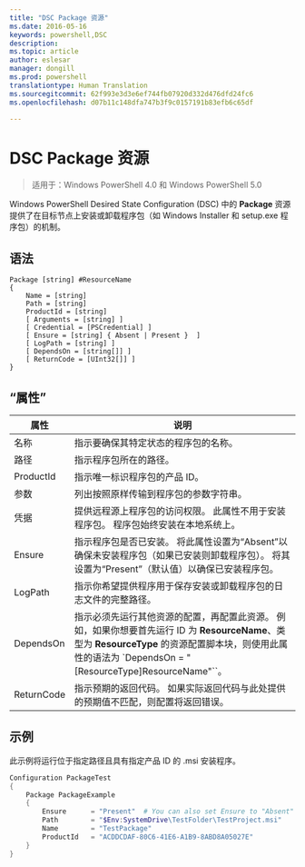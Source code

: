 ```yaml
---
title: "DSC Package 资源"
ms.date: 2016-05-16
keywords: powershell,DSC
description: 
ms.topic: article
author: eslesar
manager: dongill
ms.prod: powershell
translationtype: Human Translation
ms.sourcegitcommit: 62f993e3d3e6ef744fb07920d332d476dfd24fc6
ms.openlocfilehash: d07b11c148dfa747b3f9c0157191b83efb6c65df

---
```


# DSC Package 资源

> 适用于：Windows PowerShell 4.0 和 Windows PowerShell 5.0

Windows PowerShell Desired State Configuration (DSC) 中的 **Package** 资源提供了在目标节点上安装或卸载程序包（如 Windows Installer 和 setup.exe 程序包）的机制。

## 语法

```
Package [string] #ResourceName
{
    Name = [string]
    Path = [string]
    ProductId = [string]
    [ Arguments = [string] ]
    [ Credential = [PSCredential] ]
    [ Ensure = [string] { Absent | Present }  ]
    [ LogPath = [string] ]
    [ DependsOn = [string[]] ]
    [ ReturnCode = [UInt32[]] ]
}
```

## “属性”
|  属性  |  说明   | 
|---|---| 
| 名称| 指示要确保其特定状态的程序包的名称。| 
| 路径| 指示程序包所在的路径。| 
| ProductId| 指示唯一标识程序包的产品 ID。| 
| 参数| 列出按照原样传输到程序包的参数字符串。| 
| 凭据| 提供远程源上程序包的访问权限。 此属性不用于安装程序包。 程序包始终安装在本地系统上。| 
| Ensure| 指示程序包是否已安装。 将此属性设置为“Absent”以确保未安装程序包（如果已安装则卸载程序包）。 将其设置为“Present”（默认值）以确保已安装程序包。| 
| LogPath| 指示你希望提供程序用于保存安装或卸载程序包的日志文件的完整路径。| 
| DependsOn | 指示必须先运行其他资源的配置，再配置此资源。 例如，如果你想要首先运行 ID 为 **ResourceName**、类型为 **ResourceType** 的资源配置脚本块，则使用此属性的语法为 `DependsOn = "[ResourceType]ResourceName"``。| 
| ReturnCode| 指示预期的返回代码。 如果实际返回代码与此处提供的预期值不匹配，则配置将返回错误。| 

## 示例

此示例将运行位于指定路径且具有指定产品 ID 的 .msi 安装程序。

```powershell
Configuration PackageTest
{
    Package PackageExample
    {
        Ensure      = "Present"  # You can also set Ensure to "Absent"
        Path        = "$Env:SystemDrive\TestFolder\TestProject.msi"
        Name        = "TestPackage"
        ProductId   = "ACDDCDAF-80C6-41E6-A1B9-8ABD8A05027E"
    } 
}
```




<!--HONumber=Sep16_HO3-->


